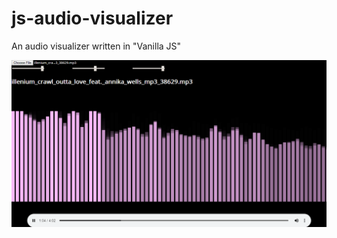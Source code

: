 # js-audio-visualizer
An audio  visualizer written in "Vanilla JS"

![js audio  visualizer](https://raw.githubusercontent.com/dani-gouken/js-audio-visualizer/master/screenshots/img.PNG)
